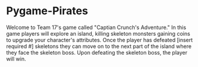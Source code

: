 # Pygame-Pirates
Welcome to Team 17's game called "Captian Crunch's Adventure." In this game players will explore an island, killing skeleton monsters gaining coins to upgrade your character's attributes. Once the player has defeated [insert required #] skeletons they can move on to the next part of the island where they face the skeleton boss. Upon defeating the skeleton boss, the player will win.
